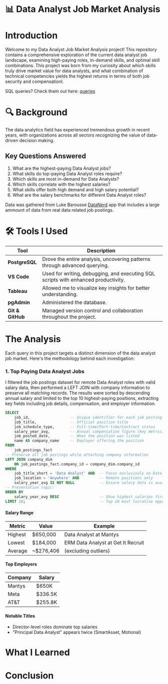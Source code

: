 # 📊 Data Analyst Job Market Analysis
# Introduction
Welcome to my Data Analyst Job Market Analysis project! This repository contains a comprehensive exploration of the current data analyst job landscape, examining high-paying roles, in-demand skills, and optimal skill combinations. This project was born from my curiosity about which skills truly drive market value for data analysts, and what combination of technical competencies yields the highest returns in terms of both job security and compensationl.

SQL queries? Check them out here: [queries](/project_sql/queries/)
# 🔍 Background
The data analytics field has experienced tremendous growth in recent years, with organizations across all sectors recognizing the value of data-driven decision making.
## Key Questions Answered

1. What are the highest-paying Data Analyst jobs?
2. What skills do top-paying Data Analyst roles require?
3. Which skills are most in-demand for Data Analysts?
4. Which skills correlate with the highest salaries?
5. What skills offer both high demand and high salary potential?
6. What are the salary benchmarks for different Data Analyst roles?

Data was gathered from Luke Barousse [DataNerd](https://datanerd.tech/) app that includes a large ammount of data from real data related job postings.
# 🛠️ Tools I Used

| Tool         | Description |
|--------------|-------------|
| **PostgreSQL** | Drove the entire analysis, uncovering patterns through advanced querying. |
| **VS Code**    | Used for writing, debugging, and executing SQL scripts with enhanced productivity. |
| **Tableau**    | Allowed me to visualize key insights for better understanding. |
| **pgAdmin**    | Administered the database. |
| **Git & GitHub** | Managed version control and collaboration throughout the project. |
# The Analysis
Each query in this project targets a distinct dimension of the data analyst job market. Here's the methodology behind each investigation:

### 1. Top Paying Data Analyst Jobs
I filtered the job postings dataset for remote Data Analyst roles with valid salary data, then performed a LEFT JOIN with company information to preserve all matching records. The results were sorted by descending annual salary and limited to the top 10 highest-paying positions, extracting key fields including job details, compensation, and employer information.

```sql
SELECT
    job_id,                  -- Unique identifier for each job posting
    job_title,               -- Official position title
    job_schedule_type,       -- Full-time/Part-time/Contract status
    salary_year_avg,         -- Annual compensation figure (key metric)
    job_posted_date,         -- When the position was listed
    name AS company_name     -- Employer offering the position
FROM
    job_postings_fact
-- Preserve all job postings while attaching company information
LEFT JOIN company_dim 
    ON job_postings_fact.company_id = company_dim.company_id
WHERE
    job_title_short = 'Data Analyst' AND  -- Focus exclusively on Data Analyst roles
    job_location = 'Anywhere' AND         -- Remote positions only
    salary_year_avg IS NOT NULL           -- Ensure salary data is available
-- Presentation logic:
ORDER BY
    salary_year_avg DESC                  -- Show highest salaries first
LIMIT 10;                                 -- Top 10 most lucrative opportunities
```
#### Salary Range
| Metric | Value | Example |
|--------|-------|---------|
| Highest | $650,000 | Data Analyst at Mantys |
| Lowest | $184,000 | ERM Data Analyst at Get It Recruit |
| Average | ~$276,406 | (excluding outliers) |

#### Top Employers
| Company | Salary |
|---------|--------|
| Mantys | $650K |
| Meta | $336.5K |
| AT&T | $255.8K |

#### Notable Titles
- Director-level roles dominate top salaries  
- "Principal Data Analyst" appears twice (SmartAsset, Motional)  
# What I Learned
# Conclusion

